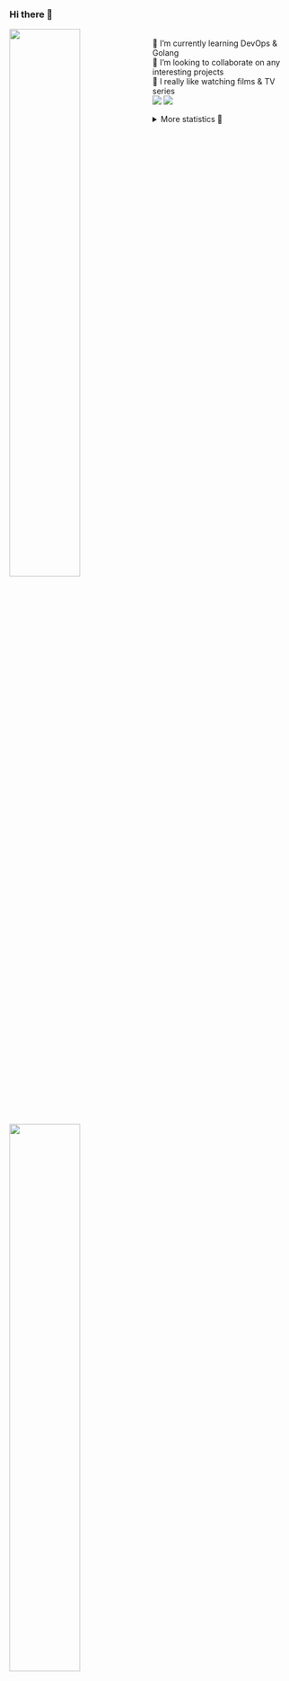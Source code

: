 ### Hi there 👋


[<img align="left" width="50%" src="https://github-readme-stats.vercel.app/api?username=rufusnufus&hide=issues&show_icons=true&count_private=true&theme=transparent&title_color=FF6F40&text_color=FBF9F8&icon_color=F48242&hide_border=true&hide_title=true#gh-dark-mode-only">](https://metrics.lecoq.io/rufusnufus#gh-dark-mode-only)
[<img align="left" width="50%" src="https://github-readme-stats.vercel.app/api?username=rufusnufus&hide=issues&show_icons=true&count_private=true&theme=transparent&title_color=FF6533&text_color=4D4644&icon_color=FF8038&hide_border=true&hide_title=true#gh-light-mode-only">](https://metrics.lecoq.io/rufusnufus#gh-light-mode-only)

<p>
  <br>
  🌱 I’m currently learning DevOps & Golang</br>
  👯 I’m looking to collaborate on any interesting projects</br>
  🎥 I really like watching films & TV series</br>
  <a href="https://linkedin.com/in/rufusnufus"><img src="https://img.shields.io/badge/linkedin-0077B5.svg?style=for-the-badge&logo=linkedin&logoColor=white"/></a>
  <a href="https://t.me/rufusnufus"><img src="https://img.shields.io/badge/-telegram-black?style=for-the-badge&color=blue&logo=telegram"/></a>
</p>

<p text-align="left">
<details>
  <summary>More statistics 👀</summary><br/>

<!--START_SECTION:waka-->
![Code Time](http://img.shields.io/badge/Code%20Time-548%20hrs%2029%20mins-blue)

![Profile Views](http://img.shields.io/badge/Profile%20Views-0-blue)

**I'm an Early 🐤** 

```text
🌞 Morning                9337 commits        ██████░░░░░░░░░░░░░░░░░░░   22.61 % 
🌆 Daytime                24230 commits       ███████████████░░░░░░░░░░   58.68 % 
🌃 Evening                6994 commits        ████░░░░░░░░░░░░░░░░░░░░░   16.94 % 
🌙 Night                  728 commits         ░░░░░░░░░░░░░░░░░░░░░░░░░   01.76 % 
```
📅 **I'm Most Productive on Monday** 

```text
Monday                   8544 commits        █████░░░░░░░░░░░░░░░░░░░░   20.69 % 
Tuesday                  7979 commits        █████░░░░░░░░░░░░░░░░░░░░   19.32 % 
Wednesday                8271 commits        █████░░░░░░░░░░░░░░░░░░░░   20.03 % 
Thursday                 8141 commits        █████░░░░░░░░░░░░░░░░░░░░   19.72 % 
Friday                   7181 commits        ████░░░░░░░░░░░░░░░░░░░░░   17.39 % 
Saturday                 736 commits         ░░░░░░░░░░░░░░░░░░░░░░░░░   01.78 % 
Sunday                   437 commits         ░░░░░░░░░░░░░░░░░░░░░░░░░   01.06 % 
```


📊 **This Week I Spent My Time On** 

```text
💬 Programming Languages: 
Go                       5 hrs 44 mins       █████████░░░░░░░░░░░░░░░░   36.39 % 
HCL                      5 hrs 21 mins       ████████░░░░░░░░░░░░░░░░░   33.96 % 
Terraform                1 hr 41 mins        ███░░░░░░░░░░░░░░░░░░░░░░   10.68 % 
JSON                     56 mins             ██░░░░░░░░░░░░░░░░░░░░░░░   06.02 % 
YAML                     51 mins             █░░░░░░░░░░░░░░░░░░░░░░░░   05.45 % 

🔥 Editors: 
VS Code                  15 hrs 6 mins       ████████████████████████░   95.88 % 
iTerm2                   38 mins             █░░░░░░░░░░░░░░░░░░░░░░░░   04.12 % 
```

**I Mostly Code in Go** 

```text
Python                   14 repos            ██░░░░░░░░░░░░░░░░░░░░░░░   09.46 % 
Smarty                   10 repos            ██░░░░░░░░░░░░░░░░░░░░░░░   06.76 % 
HCL                      7 repos             █░░░░░░░░░░░░░░░░░░░░░░░░   04.73 % 
Kotlin                   5 repos             █░░░░░░░░░░░░░░░░░░░░░░░░   03.38 % 
HTML                     5 repos             █░░░░░░░░░░░░░░░░░░░░░░░░   03.38 % 
```




 Last Updated on 18/12/2023 01:05:42 UTC
<!--END_SECTION:waka-->

</details>
</p>
